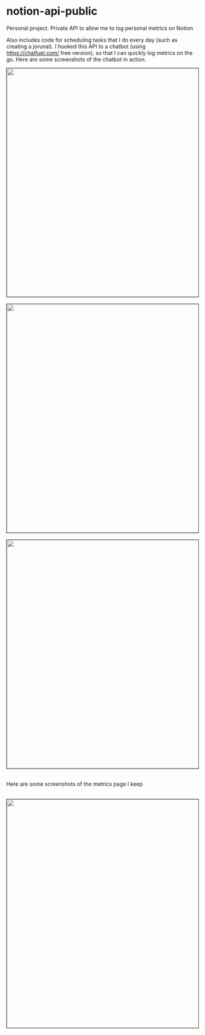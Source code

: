 # notion-api-public
Personal project. Private API to allow me to log personal metrics on Notion

Also includes code for scheduling tasks that I do every day (such as creating a jorunal). I hooked this API to a chatbot (using https://chatfuel.com/ free version), so that I can quickly log metrics on the go. Here are some screenshots of the chatbot in action.

<kbd>
  <img src="https://i.imgur.com/L4pWbsE.png" width="600px" border="1" />
</kbd>

<br/>
  
<br/>

<kbd>
<img src="https://i.imgur.com/Q8klgVS.png" width="600px" border="1"/>
</kbd>

<br/>
  
<br/>

<kbd>
<img src="https://i.imgur.com/SBk1gp8.png" width="600px" border="1" />
</kbd>

<br/>
  
<br/>

Here are some screenshots of the metrics page I keep

<br/>

<kbd>
<img src="https://i.imgur.com/BsBcoN4.png" width="600px" border="1" />
</kbd>
